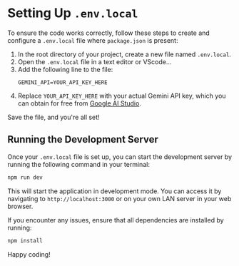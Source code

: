 # Setting Up `.env.local`

To ensure the code works correctly, follow these steps to create and configure a `.env.local` file where `package.json` is present:

1. In the root directory of your project, create a new file named `.env.local`.
2. Open the `.env.local` file in a text editor or VScode...
3. Add the following line to the file:
    ```
    GEMINI_API=YOUR_API_KEY_HERE
    ```
4. Replace `YOUR_API_KEY_HERE` with your actual Gemini API key, which you can obtain for free from [Google AI Studio](https://ai.google/studio).

Save the file, and you're all set!

## Running the Development Server

Once your `.env.local` file is set up, you can start the development server by running the following command in your terminal:

```bash
npm run dev
```

This will start the application in development mode. You can access it by navigating to `http://localhost:3000` or on your own LAN server in your web browser.

If you encounter any issues, ensure that all dependencies are installed by running:

```bash
npm install
```

Happy coding!